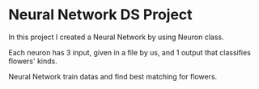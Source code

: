 # Neural Network DS Project

In this project I created a Neural Network by using Neuron class.

Each neuron has 3 input, given in a file by us, and 1 output that classifies flowers' kinds. 

Neural Network train datas and find best matching for flowers.